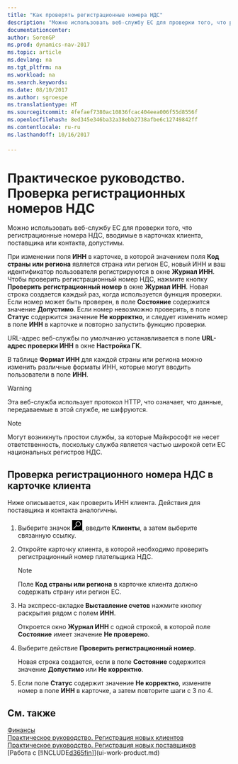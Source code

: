 ```yaml
---
title: "Как проверять регистрационные номера НДС"
description: "Можно использовать веб-службу ЕС для проверки того, что регистрационные номера НДС, вводимые в карточках клиента, поставщика или контакта, допустимы."
documentationcenter: 
author: SorenGP
ms.prod: dynamics-nav-2017
ms.topic: article
ms.devlang: na
ms.tgt_pltfrm: na
ms.workload: na
ms.search.keywords: 
ms.date: 08/10/2017
ms.author: sgroespe
ms.translationtype: HT
ms.sourcegitcommit: 4fefaef7380ac10836fcac404eea006f55d8556f
ms.openlocfilehash: 8ed345e346ba32a38ebb2738afbe6c12749842ff
ms.contentlocale: ru-ru
ms.lasthandoff: 10/16/2017

---
```

# <a name="how-to-verify-vat-registration-numbers"></a>Практическое руководство. Проверка регистрационных номеров НДС
Можно использовать веб-службу ЕС для проверки того, что регистрационные номера НДС, вводимые в карточках клиента, поставщика или контакта, допустимы.  

 При изменении поля **ИНН** в карточке, в которой значением поля **Код страны или региона** является страна или регион ЕС, новый ИНН и ваш идентификатор пользователя регистрируются в окне **Журнал ИНН**. Чтобы проверить регистрационный номер НДС, нажмите кнопку **Проверить регистрационный номер** в окне **Журнал ИНН**. Новая строка создается каждый раз, когда используется функция проверки. Если номер может быть проверен, в поле **Состояние** содержится значение **Допустимо**. Если номер невозможно проверить, в поле **Статус** содержится значение **Не корректно**, и следует изменить номер в поле **ИНН** в карточке и повторно запустить функцию проверки.  

 URL\-адрес веб-службы по умолчанию устанавливается в поле **URL\-адрес проверки ИНН** в окне **Настройка ГК**.  

 В таблице **Формат ИНН** для каждой страны или региона можно изменить различные форматы ИНН, которые могут вводить пользователи в поле **ИНН**.  

> [!WARNING]  
>  Эта веб-служба использует протокол HTTP, что означает, что данные, передаваемые в этой службе, не шифруются.  

> [!NOTE]  
>  Могут возникнуть простои службы, за которые Майкрософт не несет ответственность, поскольку служба является частью широкой сети ЕС национальных регистров НДС.  

## <a name="to-verify-a-vat-registration-number-from-a-customer-card"></a>Проверка регистрационного номера НДС в карточке клиента  
Ниже описывается, как проверить ИНН клиента. Действия для поставщика и контакта аналогичны.   
1.  Выберите значок ![Поиск страницы или отчета](media/ui-search/search_small.png "Значок поиска страницы или отчета"), введите **Клиенты**, а затем выберите связанную ссылку.  

2.  Откройте карточку клиента, в которой необходимо проверить регистрационный номер плательщика НДС.  

    > [!NOTE]  
    >  Поле **Код страны или региона** в карточке клиента должно содержать страну или регион ЕС.  
3.  На экспресс-вкладке **Выставление счетов** нажмите кнопку раскрытия рядом с полем **ИНН**.  

    Откроется окно **Журнал ИНН** с одной строкой, в которой поле **Состояние** имеет значение **Не проверено**.  
4.  Выберите действие **Проверить регистрационный номер**.  

     Новая строка создается, если в поле **Состояние** содержится значение **Допустимо** или **Не корректно**.  
5.  Если поле **Статус** содержит значение **Не корректно**, измените номер в поле **ИНН** в карточке, а затем повторите шаги с 3 по 4.  

## <a name="see-also"></a>См. также  
[Финансы](finance.md)  
[Практическое руководство. Регистрация новых клиентов](sales-how-register-new-customers.md)  
[Практическое руководство. Регистрация новых поставщиков](purchasing-how-register-new-vendors.md)  
[Работа с [!INCLUDE[d365fin](includes/d365fin_md.md)]](ui-work-product.md)

